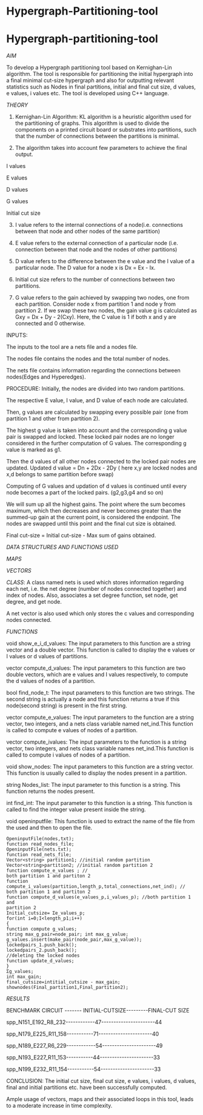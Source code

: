 # Hypergraph-Partitioning-tool

# Hypergraph-partitioning-tool

*AIM*

To develop a Hypergraph partitioning tool based on Kernighan-Lin algorithm.
The tool is responsible for partitioning the initial hypergraph into a final minimal
cut-size hypergraph and also for outputting relevant statistics such as Nodes in final
partitions, initial and final cut size, d values, e values, i values etc. The tool is
developed using C++ language.


*THEORY*

1) Kernighan-Lin Algorithm: KL algorithm is a heuristic algorithm used for
the partitioning of graphs. This algorithm is used to divide the components on a
printed circuit board or substrates into partitions, such that the number of
connections between the partitions is minimal.


2) The algorithm takes into account few parameters to achieve the final output.

I values

E values

D values

G values

Initial cut size

3) I value refers to the internal connections of a node(i.e. connections between
that node and other nodes of the same partition)

4) E value refers to the external connection of a particular node (i.e. connection
between that node and the nodes of other partitions)

5) D value refers to the difference between the e value and the I value of a particular
node. The D value for a node x is Dx = Ex - Ix.

6) Initial cut size refers to the number of connections between two partitions.

7) G value refers to the gain achieved by swapping two nodes, one from each
partition.
  Consider node x from partition 1 and node y from partition 2.
  If we swap these two nodes, the gain value g is calculated as 
  Gxy = Dx + Dy - 2(Cxy).
  Here, the C value is 1 if both x and y are connected and 0 otherwise.


INPUTS:

The inputs to the tool are a nets file and a nodes file.

The nodes file contains the nodes and the total number of nodes.

The nets file contains information regarding the connections between
nodes(Edges and Hyperedges).

PROCEDURE:
Initially, the nodes are divided into two random partitions.

The respective E value, I value, and D value of each node are calculated.

Then, g values are calculated by swapping every possible pair (one from
partition 1 and other from partition 2).

The highest g value is taken into account and the corresponding g value pair is
swapped and locked. These locked pair nodes are no longer considered in the
further computation of G values. The corresponding g value is marked as g1.

Then the d values of all other nodes connected to the locked pair nodes are
updated. Updated d value = Dn + 2Dx - 2Dy ( here x,y are locked nodes and
x,d belongs to same partition before swap)

Computing of G values and updation of d values is continued until every node
becomes a part of the locked pairs. (g2,g3,g4 and so on)

We will sum up all the highest gains. The point where the sum becomes
maximum, which then decreases and never becomes greater than the
summed-up gain at the current point, is considered the endpoint. The nodes
are swapped until this point and the final cut size is obtained.

Final cut-size = Initial cut-size - Max sum of gains obtained.

*DATA STRUCTURES AND FUNCTIONS USED*

*MAPS*

*VECTORS*

*CLASS*: A class named nets is used which stores information regarding each net,
i.e. the net degree (number of nodes connected together) and index of nodes.
Also, associates a set degree function, set node, get degree, and get node.

A net vector is also used which only stores the c values and corresponding
nodes connected.

*FUNCTIONS*

void show_e_i_d_values: The input parameters to this function are a
string vector and a double vector. This function is called to display the
e values or I values or d values of partitions.

vector<double> compute_d_values: The input parameters to this
function are two double vectors, which are e values and I values
respectively, to compute the d values of nodes of a partition.

bool find_node_t: The input parameters to this function are two
strings. The second string is actually a node and this function returns a
true if this node(second string) is present in the first string.

vector<double> compute_e_values: The input parameters to the
function are a string vector, two integers, and a nets class variable named
net_ind.This function is called to compute e values of nodes of a
partition.

vector<double> compute_ivalues: The input parameters to the
function is a string vector, two integers, and nets class variable names
net_ind.This function is called to compute i values of nodes of a
partition.

void show_nodes: The input parameters to this function are a string
vector. This function is usually called to display the nodes present in
a partition.

string Nodes_list: The input parameter to this function is a string.
This function returns the nodes present.

int find_int: The input parameter to this function is a string. This
function is called to find the integer value present inside the string.

void openinputfile: This function is used to extract the name of the
file from the used and then to open the file.

	OpeninputFile(nodes,txt);
	function read_nodes_file;
	OpeninputFile(nets.txt);
	function read_nets_file;
	Vector<string> partition1; //initial random partition
	Vector<string>partition2; //initial random partition 2
	function compute_e_values ; //
	both partition 1 and partiton 2
	function compute_i_values(partition,length_p,total_connections,net_ind); //
	both partition 1 and partiton 2
	function compute_d_values(e_values_p,i_values_p); //both partition 1 and
	partition 2
	Initial_cutsize= Σe_values_p;
 	for(int i=0;I<length_p1;i++)
	{
	function compute g_values;
	string max_g_pair=node_pair; int max_g_value;
	g_values.insert(make_pair(node_pair,max_g_value));
	lockedpairs_1.push_back();
	lockedpairs_2.push_back();
	//deleting the locked nodes
	function update_d_values;
	}
	Σg_values;
	int max_gain;
	final_cutsize=intitial_cutsize - max_gain;
 	shownodes(Final_partition1,Final_partition2);

 *RESULTS*
 
BENCHMARK CIRCUIT ------- INITIAL-CUTSIZE---------FINAL-CUT SIZE

spp_N151_E192_R8_232------------47----------------------44

spp_N179_E225_R11_158-----------71----------------------40

spp_N189_E227_R6_229------------54----------------------49

spp_N193_E227_R11_153-----------44----------------------33

spp_N199_E232_R11_154-----------54----------------------33

CONCLUSION:
The initial cut size, final cut size, e values, i values, d values, final and
initial partitions etc. have been successfully computed.

Ample usage of vectors, maps and their associated loops in this tool,
leads to a moderate increase in time complexity.



